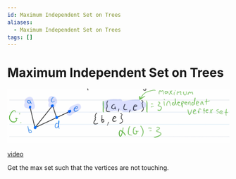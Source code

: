 ```yaml
---
id: Maximum Independent Set on Trees
aliases:
  - Maximum Independent Set on Trees
tags: []
---
```



# Maximum Independent Set on Trees
![img](../Images/g4.png)

[video](https://www.youtube.com/watch?v=0stavxEccvE) 

Get the max set such that the vertices are not touching.  
